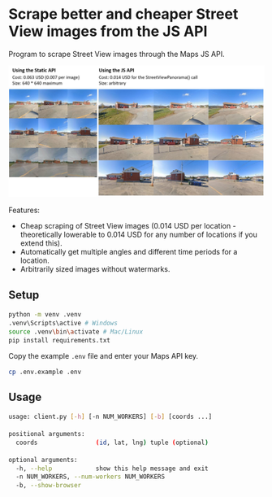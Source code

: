 # Scrape better and cheaper Street View images from the JS API

Program to scrape Street View images through the Maps JS API.

![Comparison with results using the Street View Static API](assets/comparison.jpg)


Features:

- Cheap scraping of Street View images (0.014 USD per location - theoretically lowerable to 0.014 USD for any number of locations if you extend this).
- Automatically get multiple angles and different time periods for a location.
- Arbitrarily sized images without watermarks.


## Setup

```sh
python -m venv .venv
.venv\Scripts\active # Windows
source .venv\bin\activate # Mac/Linux
pip install requirements.txt
```

Copy the example `.env` file and enter your Maps API key.
```sh
cp .env.example .env 
```


## Usage

```sh
usage: client.py [-h] [-n NUM_WORKERS] [-b] [coords ...]

positional arguments:
  coords                (id, lat, lng) tuple (optional)

optional arguments:
  -h, --help            show this help message and exit
  -n NUM_WORKERS, --num-workers NUM_WORKERS
  -b, --show-browser
```

